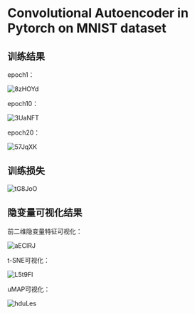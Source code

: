 # Convolutional Autoencoder in Pytorch on MNIST dataset

## 训练结果

epoch1：

![8zHOYd](https://ossjiyaoliu.oss-cn-beijing.aliyuncs.com/uPic/8zHOYd.png)

epoch10：

![3UaNFT](https://ossjiyaoliu.oss-cn-beijing.aliyuncs.com/uPic/3UaNFT.png)

epoch20：

![57JqXK](https://ossjiyaoliu.oss-cn-beijing.aliyuncs.com/uPic/57JqXK.jpg)

## 训练损失

![tG8JoO](https://ossjiyaoliu.oss-cn-beijing.aliyuncs.com/uPic/tG8JoO.jpg)

## 隐变量可视化结果

前二维隐变量特征可视化：

![aEClRJ](https://ossjiyaoliu.oss-cn-beijing.aliyuncs.com/uPic/aEClRJ.png)

t-SNE可视化：

![L5t9Fl](https://ossjiyaoliu.oss-cn-beijing.aliyuncs.com/uPic/L5t9Fl.png)

uMAP可视化：

![hduLes](https://ossjiyaoliu.oss-cn-beijing.aliyuncs.com/uPic/hduLes.png)
